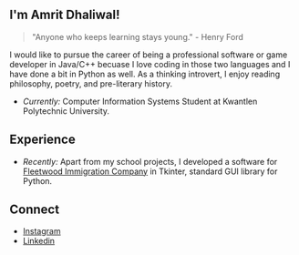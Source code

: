 ## I'm Amrit Dhaliwal!
> "Anyone who keeps learning stays young." - Henry Ford

I would like to pursue the career of being a professional software or game developer in Java/C++ becuase I love coding in those two languages and I have done a bit in Python as well. As a thinking introvert, I enjoy reading philosophy, poetry, and pre-literary history.  

- *Currently:* Computer Information Systems Student at Kwantlen Polytechnic University.

## Experience
- *Recently:* Apart from my school projects, I developed a software for [Fleetwood Immigration Company](http://www.fleetwoodimmigration.com/) in Tkinter, standard GUI library for Python.

## Connect
- [Instagram](https://www.instagram.com/ayoamrit/)
- [Linkedin](https://www.linkedin.com/in/amrit-dhaliwal-29a934248/)

